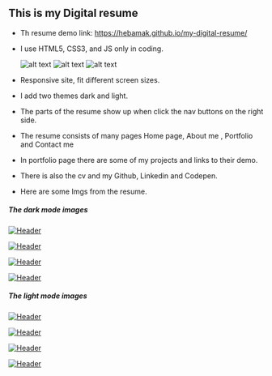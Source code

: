 

## This is my Digital resume

- Th resume demo link: https://hebamak.github.io/my-digital-resume/

- I use HTML5, CSS3, and JS only in coding.

  ![alt text](https://img.shields.io/badge/Html5--E34F26?style=for-the-badge&logo=Html5)
  ![alt text](https://img.shields.io/badge/Css3--1572B6?style=for-the-badge&logo=css3)
  ![alt text](https://img.shields.io/badge/JavaScript--F7DF1E?style=for-the-badge&logo=JavaScript)

- Responsive site, fit different screen sizes.


- I add two themes dark and light.

- The parts of the resume show up when click the nav buttons on the right side.

- The resume consists of many pages Home page, About me , Portfolio and Contact me

- In portfolio page there are some of my projects and links to their demo.

- There is also the cv and my Github, Linkedin and Codepen.

- Here are some Imgs from the resume.


##### The dark mode images

[![Header](https://res.cloudinary.com/hapiii/image/upload/v1667401810/my%20digital%20resume/xywwasatqdfaazibpi7u.png)](https://some-url.dev/)

[![Header](https://res.cloudinary.com/hapiii/image/upload/v1678985334/my%20digital%20resume/zt2wotwk5cdulbir4fh4.png)](https://some-url.dev/)

[![Header](https://res.cloudinary.com/hapiii/image/upload/v1678984381/my%20digital%20resume/p3dnl96atjfctrs0auxs.png)](https://some-url.dev/)

[![Header](https://res.cloudinary.com/hapiii/image/upload/v1667316082/my%20digital%20resume/pte3u20bjfu36pfbgiq6.png)](https://some-url.dev/)



##### The light mode images

[![Header](https://res.cloudinary.com/hapiii/image/upload/v1667401810/my%20digital%20resume/l5eanfidachvrc6g8lud.png)](https://some-url.dev/)

[![Header](https://res.cloudinary.com/hapiii/image/upload/v1678985336/my%20digital%20resume/okcrkiafcupz7dkm7ufa.png)](https://some-url.dev/)

[![Header](https://res.cloudinary.com/hapiii/image/upload/v1678984379/my%20digital%20resume/uuycl9rgqg5mw8ui7jj4.png)](https://some-url.dev/)

[![Header](https://res.cloudinary.com/hapiii/image/upload/v1667316082/my%20digital%20resume/pzytsve0uu6yob0oaelc.png)](https://some-url.dev/)
